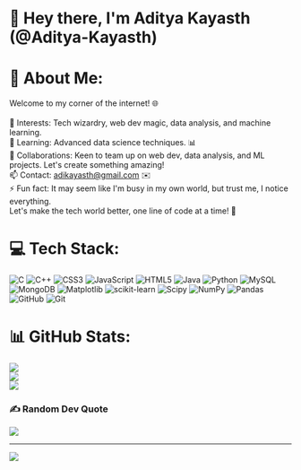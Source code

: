 # 👋 Hey there, I'm Aditya Kayasth (@Aditya-Kayasth)

# 💫 About Me:
Welcome to my corner of the internet! 🌐<br><br>👀 Interests: Tech wizardry, web dev magic, data analysis, and machine learning.<br>🌱 Learning: Advanced data science techniques. 📊<br>💞️ Collaborations: Keen to team up on web dev, data analysis, and ML projects. Let's create something amazing!<br>📫 Contact: adikayasth@gmail.com ✉️<br>⚡ Fun fact: It may seem like I'm busy in my own world, but trust me, I notice everything.<br>Let's make the tech world better, one line of code at a time! 🚀


# 💻 Tech Stack:
![C](https://img.shields.io/badge/c-%2300599C.svg?style=for-the-badge&logo=c&logoColor=white) ![C++](https://img.shields.io/badge/c++-%2300599C.svg?style=for-the-badge&logo=c%2B%2B&logoColor=white) ![CSS3](https://img.shields.io/badge/css3-%231572B6.svg?style=for-the-badge&logo=css3&logoColor=white) ![JavaScript](https://img.shields.io/badge/javascript-%23323330.svg?style=for-the-badge&logo=javascript&logoColor=%23F7DF1E) ![HTML5](https://img.shields.io/badge/html5-%23E34F26.svg?style=for-the-badge&logo=html5&logoColor=white) ![Java](https://img.shields.io/badge/java-%23ED8B00.svg?style=for-the-badge&logo=openjdk&logoColor=white) ![Python](https://img.shields.io/badge/python-3670A0?style=for-the-badge&logo=python&logoColor=ffdd54) ![MySQL](https://img.shields.io/badge/mysql-4479A1.svg?style=for-the-badge&logo=mysql&logoColor=white) ![MongoDB](https://img.shields.io/badge/MongoDB-%234ea94b.svg?style=for-the-badge&logo=mongodb&logoColor=white) ![Matplotlib](https://img.shields.io/badge/Matplotlib-%23ffffff.svg?style=for-the-badge&logo=Matplotlib&logoColor=black) ![scikit-learn](https://img.shields.io/badge/scikit--learn-%23F7931E.svg?style=for-the-badge&logo=scikit-learn&logoColor=white) ![Scipy](https://img.shields.io/badge/SciPy-%230C55A5.svg?style=for-the-badge&logo=scipy&logoColor=%white) ![NumPy](https://img.shields.io/badge/numpy-%23013243.svg?style=for-the-badge&logo=numpy&logoColor=white) ![Pandas](https://img.shields.io/badge/pandas-%23150458.svg?style=for-the-badge&logo=pandas&logoColor=white) ![GitHub](https://img.shields.io/badge/github-%23121011.svg?style=for-the-badge&logo=github&logoColor=white) ![Git](https://img.shields.io/badge/git-%23F05033.svg?style=for-the-badge&logo=git&logoColor=white)
# 📊 GitHub Stats:
![](https://github-readme-stats.vercel.app/api?username=Aditya-Kayasth&theme=dracula&hide_border=true&include_all_commits=false&count_private=false)<br/>
![](https://github-readme-streak-stats.herokuapp.com/?user=Aditya-Kayasth&theme=dracula&hide_border=true)<br/>
![](https://github-readme-stats.vercel.app/api/top-langs/?username=Aditya-Kayasth&theme=dracula&hide_border=true&include_all_commits=false&count_private=false&layout=compact)

### ✍️ Random Dev Quote
![](https://quotes-github-readme.vercel.app/api?type=vetical&theme=radical)

---
[![](https://visitcount.itsvg.in/api?id=Aditya-Kayasth&icon=0&color=0)](https://visitcount.itsvg.in)

<!-- Proudly created with GPRM ( https://gprm.itsvg.in ) -->
